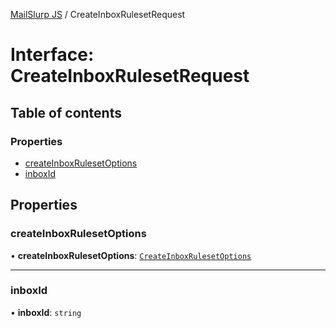 [MailSlurp JS](../README.md) / CreateInboxRulesetRequest

# Interface: CreateInboxRulesetRequest

## Table of contents

### Properties

- [createInboxRulesetOptions](CreateInboxRulesetRequest.md#createinboxrulesetoptions)
- [inboxId](CreateInboxRulesetRequest.md#inboxid)

## Properties

### createInboxRulesetOptions

• **createInboxRulesetOptions**: [`CreateInboxRulesetOptions`](CreateInboxRulesetOptions.md)

___

### inboxId

• **inboxId**: `string`
